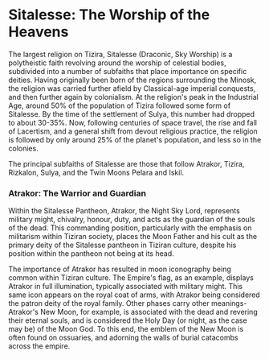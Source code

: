 # Sitalesse: The Worship of the Heavens
The largest religion on Tizira, Sitalesse (Draconic, Sky Worship) is a polytheistic faith revolving around the worship of celestial bodies, subdivided into a number of subfaiths that place importance on specific deities. Having originally been born of the regions surrounding the Minosk, the religion was carried further afield by Classical-age imperial conquests, and then further again by colonialism. At the religion's peak in the Industrial Age, around 50% of the population of Tizira followed some form of Sitalesse. By the time of the settlement of Sulya, this number had dropped to about 30-35%. Now, following centuries of space travel, the rise and fall of Lacertism, and a general shift from devout religious practice, the religion is followed by only around 25% of the planet's population, and less so in the colonies.

The principal subfaiths of Sitalesse are those that follow Atrakor, Tizira, Rizkalon, Sulya, and the Twin Moons Pelara and Iskil.

### Atrakor: The Warrior and Guardian
Within the Sitalesse Pantheon, Atrakor, the Night Sky Lord, represents military might, chivalry, honour, duty, and acts as the guardian of the souls of the dead. This commanding position, particularly with the emphasis on militarism within Tiziran society, places the Moon Father and his cult as the primary deity of the Sitalesse pantheon in Tiziran culture, despite his position within the pantheon not being at its head.

The importance of Atrakor has resulted in moon iconography being common within Tiziran culture. The Empire's flag, as an example, displays Atrakor in full illumination, typically associated with military might. This same icon appears on the royal coat of arms, with Atrakor being considered the patron deity of the royal family. Other phases carry other meanings- Atrakor's New Moon, for example, is associated with the dead and revering their eternal souls, and is considered the Holy Day (or night, as the case may be) of the Moon God. To this end, the emblem of the New Moon is often found on ossuaries, and adorning the walls of burial catacombs across the empire.